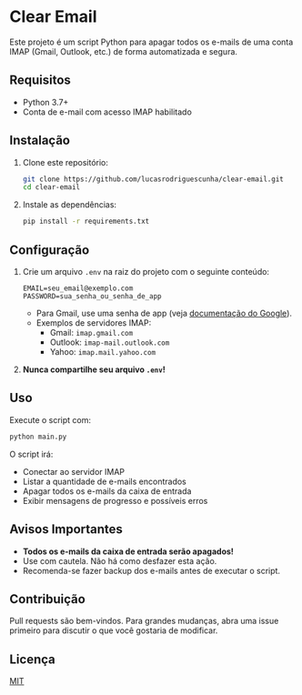 # Clear Email

Este projeto é um script Python para apagar todos os e-mails de uma conta IMAP (Gmail, Outlook, etc.) de forma automatizada e segura.

## Requisitos
- Python 3.7+
- Conta de e-mail com acesso IMAP habilitado

## Instalação
1. Clone este repositório:
   ```bash
   git clone https://github.com/lucasrodriguescunha/clear-email.git
   cd clear-email
   ```
2. Instale as dependências:
   ```bash
   pip install -r requirements.txt
   ```

## Configuração
1. Crie um arquivo `.env` na raiz do projeto com o seguinte conteúdo:
   ```env
   EMAIL=seu_email@exemplo.com
   PASSWORD=sua_senha_ou_senha_de_app
   ```
   - Para Gmail, use uma senha de app (veja [documentação do Google](https://support.google.com/accounts/answer/185833)).
   - Exemplos de servidores IMAP:
     - Gmail: `imap.gmail.com`
     - Outlook: `imap-mail.outlook.com`
     - Yahoo: `imap.mail.yahoo.com`

2. **Nunca compartilhe seu arquivo `.env`!**

## Uso
Execute o script com:
```bash
python main.py
```
O script irá:
- Conectar ao servidor IMAP
- Listar a quantidade de e-mails encontrados
- Apagar todos os e-mails da caixa de entrada
- Exibir mensagens de progresso e possíveis erros

## Avisos Importantes
- **Todos os e-mails da caixa de entrada serão apagados!**
- Use com cautela. Não há como desfazer esta ação.
- Recomenda-se fazer backup dos e-mails antes de executar o script.

## Contribuição
Pull requests são bem-vindos. Para grandes mudanças, abra uma issue primeiro para discutir o que você gostaria de modificar.

## Licença
[MIT](LICENSE)

